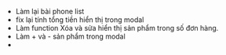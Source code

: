 - Làm lại bài phone list
- fix lại tính tổng tiền hiển thị trong modal
- Làm function Xóa và sửa hiển thị sản phẩm trong số đơn hàng.
- Làm + và - sản phẩm trong modal
- 